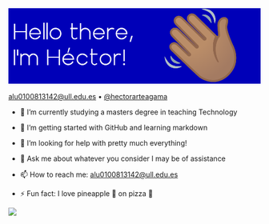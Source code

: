 <img src="cabecera.png">

<p align="center">
  
<!-- no sé por qué esto no me funciona si en otras ocasiones ha funcionado bien -->
  
[alu0100813142@ull.edu.es](mailto:alu0100813142@ull.edu.es) &bull; [@hectorarteagama](https://twitter.com/hectorarteagama)
  
</p>

<!--
**aluhectorarteaga/aluhectorarteaga** is a ✨ _special_ ✨ repository because its `README.md` (this file) appears on your GitHub profile.

Here are some ideas to get you started:
-->

- 🔭 I’m currently studying a masters degree in teaching Technology

- 🌱 I’m getting started with GitHub and learning markdown

- 🤔 I’m looking for help with pretty much everything!

- 💬 Ask me about whatever you consider I may be of assistance

- 📫 How to reach me: [alu0100813142@ull.edu.es](mailto:alu0100813142@ull.edu.es) 

- ⚡ Fun fact: I love pineapple :pineapple: on pizza :pizza:

<img src="https://github-readme-stats.vercel.app/api?username=aluhectorarteaga&&show_icons=true&title_color=ffffff&icon_color=bb2acf&text_color=daf7dc&bg_color=151515">
